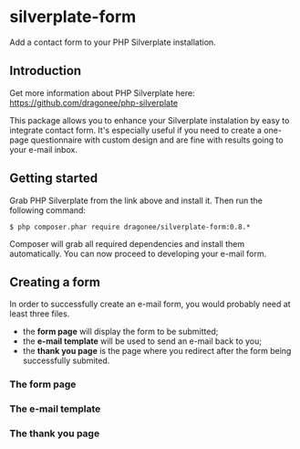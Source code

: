 silverplate-form
================

Add a contact form to your PHP Silverplate installation.

## Introduction

Get more information about PHP Silverplate here:
https://github.com/dragonee/php-silverplate

This package allows you to enhance your Silverplate instalation by easy
to integrate contact form. It's especially useful if you need to create
a one-page questionnaire with custom design and are fine with results
going to your e-mail inbox.

## Getting started

Grab PHP Silverplate from the link above and install it. Then run the
following command:

    $ php composer.phar require dragonee/silverplate-form:0.8.*

Composer will grab all required dependencies and install them
automatically. You can now proceed to developing your e-mail form.

## Creating a form

In order to successfully create an e-mail form, you would probably need
at least three files.

- the **form page** will display the form to be submitted;
- the **e-mail template** will be used to send an e-mail back to you;
- the **thank you page** is the page where you redirect after the form
  being successfully submited.

### The form page

### The e-mail template

### The thank you page

<!-- vim: set tw=72: -->
